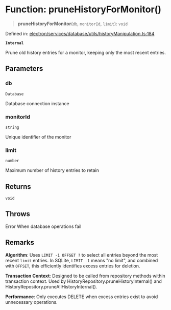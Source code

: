 # Function: pruneHistoryForMonitor()

> **pruneHistoryForMonitor**(`db`, `monitorId`, `limit`): `void`

Defined in: [electron/services/database/utils/historyManipulation.ts:184](https://github.com/Nick2bad4u/Uptime-Watcher/blob/3cce0c3b352c8390536ca3c7399ece50a05faf18/electron/services/database/utils/historyManipulation.ts#L184)

**`Internal`**

Prune old history entries for a monitor, keeping only the most recent entries.

## Parameters

### db

`Database`

Database connection instance

### monitorId

`string`

Unique identifier of the monitor

### limit

`number`

Maximum number of history entries to retain

## Returns

`void`

## Throws

Error When database operations fail

## Remarks

**Algorithm**: Uses `LIMIT -1 OFFSET ?` to select all entries beyond the most recent `limit` entries.
In SQLite, `LIMIT -1` means "no limit", and combined with `OFFSET`, this efficiently
identifies excess entries for deletion.

**Transaction Context**: Designed to be called from repository methods within transaction context.
Used by HistoryRepository.pruneHistoryInternal() and HistoryRepository.pruneAllHistoryInternal().

**Performance**: Only executes DELETE when excess entries exist to avoid unnecessary operations.
